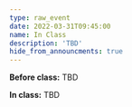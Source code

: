 ```yaml
---
type: raw_event
date: 2022-03-31T09:45:00
name: In Class
description: 'TBD'
hide_from_announcments: true
---
```


**Before class:** TBD

**In class:** TBD

